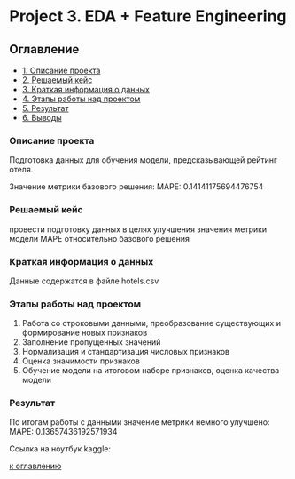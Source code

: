 # Project 3. EDA + Feature Engineering

## Оглавление

* [1. Описание проекта](https://github.com/KAru8/code/tree/main/study_DS_SF/EDA_project_3/README.md#Описание-проекта)
* [2. Решаемый кейс](https://github.com/KAru8/code/tree/main/study_DS_SF/EDA_project_3/README.md#Решаемый-кейс)
* [3. Краткая информация о данных](https://github.com/KAru8/code/tree/main/study_DS_SFEDA_project_3/README.md#Краткая-информация-о-данных)
* [4. Этапы работы над проектом](https://github.com/KAru8/code/tree/main/study_DS_SF/EDA_project_3/README.md#Этапы-работы-над-проектом)
* [5. Результат](https://github.com/KAru8/code/tree/main/study_DS_SF/EDA_project_3/README.md#Результат)
* [6. Выводы](https://github.com/KAru8/code/tree/main/study_DS_SF/EDA_project_3/README.md#Выводы)

### Описание проекта

Подготовка данных для обучения модели, предсказывающей рейтинг отеля.

Значение метрики базового решения:
MAPE: 0.14141175694476754

### Решаемый кейс

провести подготовку данных в целях улучшения значения метрики модели MAPE относительно базового решения


### Краткая информация о данных

Данные содержатся в файле hotels.csv


### Этапы работы над проектом
1. Работа со строковыми данными, преобразование существующих и формирование новых признаков
2. Заполнение пропущенных значений
3. Нормализация и стандартизация числовых признаков
4. Оценка значимости признаков
5. Обучение модели на итоговом наборе признаков, оценка качества модели


### Результат

По итогам работы с данными значение метрики немного улучшено:
MAPE: 0.13657436192571934

Ссылка на ноутбук kaggle:


[к оглавлению](https://github.com/KAru8/code/tree/main/study_DS_SF/EDA_project_3/README.md#Оглавление)